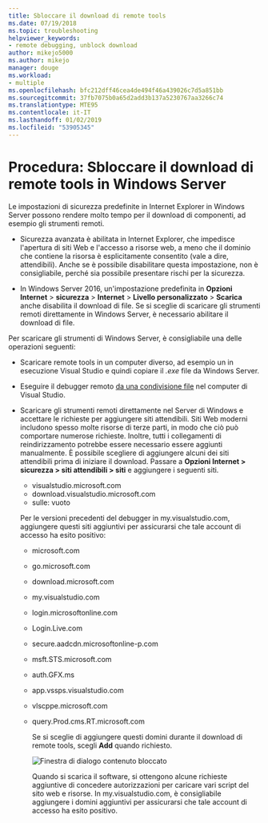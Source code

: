 ```yaml
---
title: Sbloccare il download di remote tools
ms.date: 07/19/2018
ms.topic: troubleshooting
helpviewer_keywords:
- remote debugging, unblock download
author: mikejo5000
ms.author: mikejo
manager: douge
ms.workload:
- multiple
ms.openlocfilehash: bfc212dff46cea4de494f46a439026c7d5a851bb
ms.sourcegitcommit: 37fb7075b0a65d2add3b137a5230767aa3266c74
ms.translationtype: MTE95
ms.contentlocale: it-IT
ms.lasthandoff: 01/02/2019
ms.locfileid: "53905345"
---
```

# <a name="how-to-unblock-the-download-of-the-remote-tools-on-windows-server"></a>Procedura: Sbloccare il download di remote tools in Windows Server

Le impostazioni di sicurezza predefinite in Internet Explorer in Windows Server possono rendere molto tempo per il download di componenti, ad esempio gli strumenti remoti.

* Sicurezza avanzata è abilitata in Internet Explorer, che impedisce l'apertura di siti Web e l'accesso a risorse web, a meno che il dominio che contiene la risorsa è esplicitamente consentito (vale a dire, attendibili). Anche se è possibile disabilitare questa impostazione, non è consigliabile, perché sia possibile presentare rischi per la sicurezza.

* In Windows Server 2016, un'impostazione predefinita in **Opzioni Internet** > **sicurezza** > **Internet**  >   **Livello personalizzato** > **Scarica** anche disabilita il download di file. Se si sceglie di scaricare gli strumenti remoti direttamente in Windows Server, è necessario abilitare il download di file.

Per scaricare gli strumenti di Windows Server, è consigliabile una delle operazioni seguenti:

* Scaricare remote tools in un computer diverso, ad esempio un in esecuzione Visual Studio e quindi copiare il *.exe* file da Windows Server.

* Eseguire il debugger remoto [da una condivisione file](../debugger/remote-debugging.md#fileshare_msvsmon) nel computer di Visual Studio.

* Scaricare gli strumenti remoti direttamente nel Server di Windows e accettare le richieste per aggiungere siti attendibili. Siti Web moderni includono spesso molte risorse di terze parti, in modo che ciò può comportare numerose richieste. Inoltre, tutti i collegamenti di reindirizzamento potrebbe essere necessario essere aggiunti manualmente. È possibile scegliere di aggiungere alcuni dei siti attendibili prima di iniziare il download. Passare a **Opzioni Internet > sicurezza > siti attendibili > siti** e aggiungere i seguenti siti.

  * visualstudio.microsoft.com
  * download.visualstudio.microsoft.com
  * sulle: vuoto

  Per le versioni precedenti del debugger in my.visualstudio.com, aggiungere questi siti aggiuntivi per assicurarsi che tale account di accesso ha esito positivo:

  * microsoft.com
  * go.microsoft.com
  * download.microsoft.com
  * my.visualstudio.com
  * login.microsoftonline.com
  * Login.Live.com
  * secure.aadcdn.microsoftonline-p.com
  * msft.STS.microsoft.com
  * auth.GFX.ms
  * app.vssps.visualstudio.com
  * vlscppe.microsoft.com
  * query.Prod.cms.RT.microsoft.com

    Se si sceglie di aggiungere questi domini durante il download di remote tools, scegli **Add** quando richiesto.

    ![Finestra di dialogo contenuto bloccato](../debugger/media/remotedbg-blocked-content.png)

    Quando si scarica il software, si ottengono alcune richieste aggiuntive di concedere autorizzazioni per caricare vari script del sito web e risorse. In my.visualstudio.com, è consigliabile aggiungere i domini aggiuntivi per assicurarsi che tale account di accesso ha esito positivo.